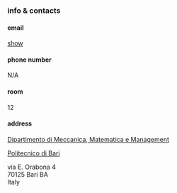 
### info & contacts

#### email
<a id="showEmail" href="#">show</a><a id="Email" href="#"></a> 
<script>var show = document.getElementById("showEmail");
show.addEventListener("click", function(event) { 
    var el = document.getElementById("Email");
    updateAnchor(el,show);
}, {once: true});</script>

#### phone number
N/A

#### room
12

#### address
[Dipartimento di Meccanica, Matematica e Management](https://www.dmmm.poliba.it/index.php/it/)

[Politecnico di Bari](https://www.poliba.it/)

via E. Orabona 4 <br style="margin: 0;">
70125 Bari BA <br style="margin: 0;">
Italy
